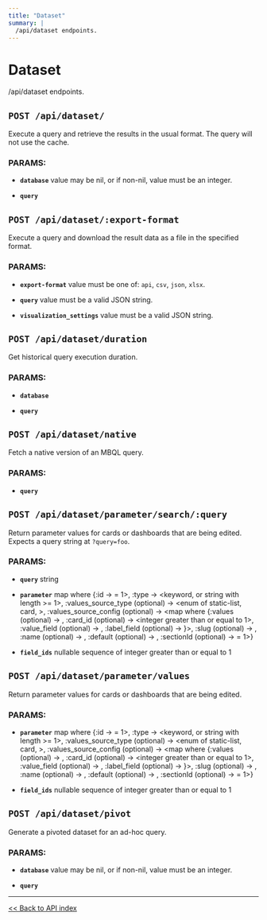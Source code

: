 ```yaml
---
title: "Dataset"
summary: |
  /api/dataset endpoints.
---
```


# Dataset

/api/dataset endpoints.

## `POST /api/dataset/`

Execute a query and retrieve the results in the usual format. The query will not use the cache.

### PARAMS:

*  **`database`** value may be nil, or if non-nil, value must be an integer.

*  **`query`**

## `POST /api/dataset/:export-format`

Execute a query and download the result data as a file in the specified format.

### PARAMS:

*  **`export-format`** value must be one of: `api`, `csv`, `json`, `xlsx`.

*  **`query`** value must be a valid JSON string.

*  **`visualization_settings`** value must be a valid JSON string.

## `POST /api/dataset/duration`

Get historical query execution duration.

### PARAMS:

*  **`database`** 

*  **`query`**

## `POST /api/dataset/native`

Fetch a native version of an MBQL query.

### PARAMS:

*  **`query`**

## `POST /api/dataset/parameter/search/:query`

Return parameter values for cards or dashboards that are being edited. Expects a query string at `?query=foo`.

### PARAMS:

*  **`query`** string

*  **`parameter`** map where {:id -> <string with length >= 1>, :type -> <keyword, or string with length >= 1>, :values_source_type (optional) -> <enum of static-list, card, >, :values_source_config (optional) -> <map where {:values (optional) -> <zero or more anything>, :card_id (optional) -> <integer greater than or equal to 1>, :value_field (optional) -> <function>, :label_field (optional) -> <function>}>, :slug (optional) -> <string>, :name (optional) -> <string>, :default (optional) -> <anything>, :sectionId (optional) -> <string with length >= 1>}

*  **`field_ids`** nullable sequence of integer greater than or equal to 1

## `POST /api/dataset/parameter/values`

Return parameter values for cards or dashboards that are being edited.

### PARAMS:

*  **`parameter`** map where {:id -> <string with length >= 1>, :type -> <keyword, or string with length >= 1>, :values_source_type (optional) -> <enum of static-list, card, >, :values_source_config (optional) -> <map where {:values (optional) -> <zero or more anything>, :card_id (optional) -> <integer greater than or equal to 1>, :value_field (optional) -> <function>, :label_field (optional) -> <function>}>, :slug (optional) -> <string>, :name (optional) -> <string>, :default (optional) -> <anything>, :sectionId (optional) -> <string with length >= 1>}

*  **`field_ids`** nullable sequence of integer greater than or equal to 1

## `POST /api/dataset/pivot`

Generate a pivoted dataset for an ad-hoc query.

### PARAMS:

*  **`database`** value may be nil, or if non-nil, value must be an integer.

*  **`query`**

---

[<< Back to API index](../api-documentation.md)